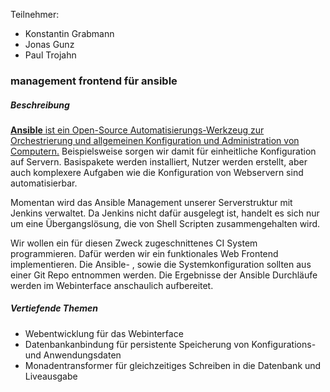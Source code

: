 Teilnehmer:

- Konstantin Grabmann
- Jonas Gunz
- Paul Trojahn



### management frontend für ansible



##### Beschreibung

[**Ansible** ist ein Open-Source Automatisierungs-Werkzeug zur Orchestrierung und allgemeinen Konfiguration und Administration von Computern.](https://de.wikipedia.org/wiki/Ansible) Beispielsweise sorgen wir damit für einheitliche Konfiguration auf Servern. Basispakete werden installiert, Nutzer werden erstellt, aber auch komplexere Aufgaben wie die Konfiguration von Webservern sind automatisierbar. 

Momentan wird das Ansible Management unserer Serverstruktur mit Jenkins verwaltet. Da Jenkins nicht dafür ausgelegt ist, handelt es sich nur um eine Übergangslösung, die von Shell Scripten zusammengehalten wird. 

Wir wollen ein für diesen Zweck zugeschnittenes CI System programmieren. Dafür werden wir ein funktionales Web Frontend implementieren. Die Ansible- , sowie die Systemkonfiguration sollten aus einer Git Repo entnommen werden. Die Ergebnisse der Ansible Durchläufe werden im Webinterface anschaulich aufbereitet. 



##### Vertiefende Themen

- Webentwicklung für das Webinterface
- Datenbankanbindung für persistente Speicherung von Konfigurations- und Anwendungsdaten
- Monadentransformer für gleichzeitiges Schreiben in die Datenbank und Liveausgabe 